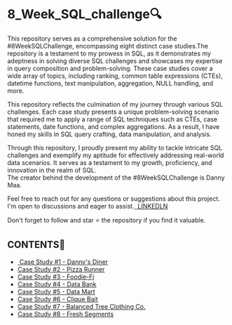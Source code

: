 # 8_Week_SQL_challenge🔍
<p>This repository serves as a comprehensive solution for the #8WeekSQLChallenge, encompassing eight distinct case studies.The repository is a testament to my prowess in SQL, as it demonstrates my adeptness in solving diverse SQL challenges and showcases my expertise in query composition and problem-solving. These case studies cover a wide array of topics, including ranking, common table expressions (CTEs), datetime functions, text manipulation, aggregation, NULL handling, and more.<br>

This repository reflects the culmination of my journey through various SQL challenges. Each case study presents a unique problem-solving scenario that required me to apply a range of SQL techniques such as CTEs, case statements, date functions, and complex aggregations. As a result, I have honed my skills in SQL query crafting, data manipulation, and analysis.<br>

Through this repository, I proudly present my ability to tackle intricate SQL challenges and exemplify my aptitude for effectively addressing real-world data scenarios. It serves as a testament to my growth, proficiency, and innovation in the realm of SQL.<br>
The creator behind the development of the #8WeekSQLChallenge is Danny Maa.</p>

<p>Feel free to reach out for any questions or suggestions about this project. I'm open to discussions and eager to assist.<a href="www.linkedin.com/in/mariya-jos">
  <img src="LINKEDLN" alt=""> LINKEDLN</a><br>
  
  Don't forget to follow and star ⭐ the repository if you find it valuable.</p>

<h2>CONTENTS📝</h2>
<ul>
  <li> 
  <a href="https://github.com/Mariyajoseph24/8_Week_SQL_challenge/blob/main/Case%20Study%20%231-Danny's%20Dinner/README.md">
  <img src="Case Study #1 - Danny's Diner" alt=""> Case Study #1 - Danny's Diner</a>
  </li>

  <li>
  <a href="https://github.com/Mariyajoseph24/8_Week_SQL_challenge/tree/main/Case%20Study%20%232%20-%20Pizza%20Runner">
  <img src="Case Study #2 Pizza Runner" alt="">Case Study #2 - Pizza Runner </a>
  </li>

  <li>
  <a href="https://github.com/Mariyajoseph24/8_Week_SQL_challenge/tree/main/Case%20Study%20%233%20-%20Foodie-Fi">
  <img src="Case Study #3 - Foodie-Fi" alt="">Case Study #3 - Foodie-Fi </a>
  </li>

  <li>
  <a href="https://github.com/Mariyajoseph24/8_Week_SQL_challenge/tree/main/Case%20Study%20%234%20-%20Data%20Bank">
  <img src="Case Study #4 - Data Bank" alt="">Case Study #4 - Data Bank </a>
  </li>

  <li>
  <a href="https://github.com/Mariyajoseph24/8_Week_SQL_challenge/tree/main/Case%20Study%20%235%20-%20Data%20Mart">
  <img src="Case Study #5 - Data Mart" alt="">Case Study #5 - Data Mart </a>
  </li>

  <li>
  <a href="https://github.com/Mariyajoseph24/8_Week_SQL_challenge/tree/main/Case%20Study%20%236%20-%20Clique%20Bait">
  <img src="Case Study #6 - Clique Bait" alt="">Case Study #6 - Clique Bait </a>
  </li>

  <li>
  <a href="https://github.com/Mariyajoseph24/8_Week_SQL_challenge/tree/main/Case%20Study%20%237%20-%20Balanced%20Tree%20Clothing%20Co">
  <img src="Case Study #7 - Balanced Tree Clothing Co." alt="">Case Study #7 - Balanced Tree Clothing Co. </a>
  </li>

  <li>
  <a href="https://github.com/Mariyajoseph24/8_Week_SQL_challenge/tree/main/Case%20Study%20%238%20-%20Fresh%20Segments">
  <img src="Case Study #8 - Fresh Segments" alt="">Case Study #8 - Fresh Segments</a>
  </li>
  </ul>
